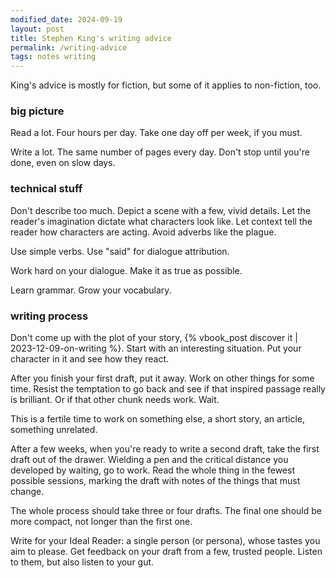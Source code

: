 ```yaml
---
modified_date: 2024-09-19
layout: post
title: Stephen King's writing advice
permalink: /writing-advice
tags: notes writing
---
```


King's advice is mostly for fiction, but some of it applies to non-fiction, too.
<!--more-->

### big picture

Read a lot.
Four hours per day.
Take one day off per week, if you must.

Write a lot.
The same number of pages every day.
Don't stop until you're done, even on slow days.

### technical stuff

Don't describe too much.
Depict a scene with a few, vivid details.
Let the reader's imagination dictate what characters look like.
Let context tell the reader how characters are acting.
Avoid adverbs like the plague.

Use simple verbs.
Use "said" for dialogue attribution.

Work hard on your dialogue.
Make it as true as possible.

Learn grammar.
Grow your vocabulary.

### writing process

Don't come up with the plot of your story, {% vbook_post discover it | 2023-12-09-on-writing %}.
Start with an interesting situation.
Put your character in it and see how they react.

After you finish your first draft, put it away.
Work on other things for some time.
Resist the temptation to go back and see if that inspired passage really is brilliant.
Or if that other chunk needs work.
Wait.

This is a fertile time to work on something else, a short story, an article, something unrelated.

After a few weeks, when you're ready to write a second draft, take the first draft out of the drawer.
Wielding a pen and the critical distance you developed by waiting, go to work.
Read the whole thing in the fewest possible sessions, marking the draft with notes of the things that must change.

The whole process should take three or four drafts.
The final one should be more compact, not longer than the first one.

Write for your Ideal Reader: a single person (or persona), whose tastes you aim to please.
Get feedback on your draft from a few, trusted people.
Listen to them, but also listen to your gut.